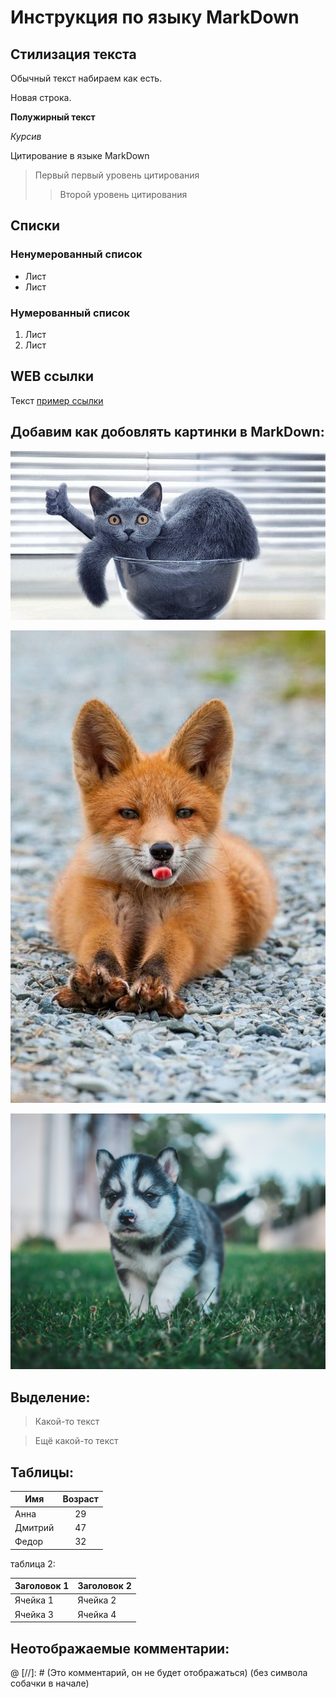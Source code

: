 # Инструкция по языку MarkDown

## Стилизация текста

Обычный текст набираем как есть.

Новая строка.

**Полужирный текст**

*Курсив*

Цитирование в языке MarkDown
> Первый первый уровень цитирования
>> Второй уровень цитирования

## Списки
### Ненумерованный список
* Лист
* Лист

### Нумерованный список
1. Лист
2. Лист

## WEB ссылки
Текст [пример ссылки](http.example.com "Всплывающая подсказка")

## Добавим как добовлять картинки в MarkDown:
![котик](котик.jpg)

![лисенок](лисенок.jpg)

![щеночек](щеночек.jpg)

## Выделение:
> Какой-то текст

> Ещё какой-то текст

## Таблицы:

Имя      | Возраст
---------|:-------:
Анна     |   29
Дмитрий  |   47
Федор    |   32

таблица 2:

| Заголовок 1 | Заголовок 2 |
| ----------- | ----------- |
| Ячейка 1    | Ячейка 2   |
| Ячейка 3    | Ячейка 4   |

## Неотображаемые комментарии:

@ [//]: # (Это комментарий, он не будет отображаться) (без символа собачки в начале)